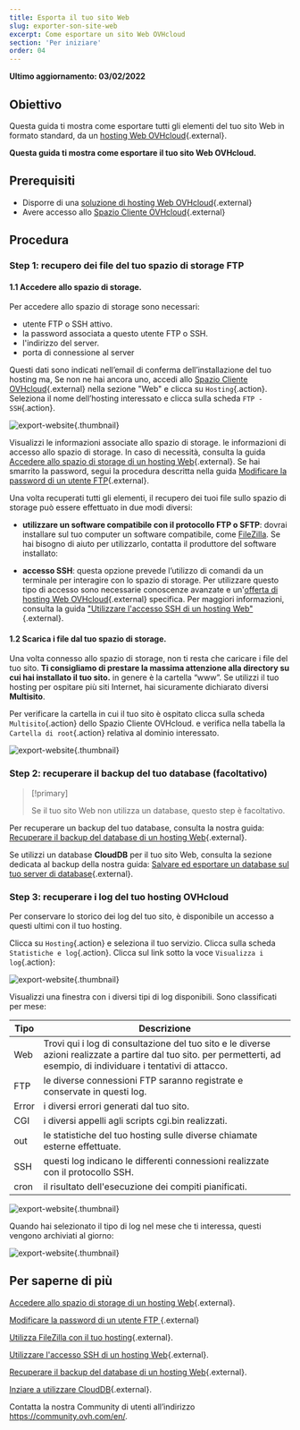 ```yaml
---
title: Esporta il tuo sito Web
slug: exporter-son-site-web
excerpt: Come esportare un sito Web OVHcloud
section: 'Per iniziare'
order: 04
---
```


**Ultimo aggiornamento: 03/02/2022**

## Obiettivo

Questa guida ti mostra come esportare tutti gli elementi del tuo sito Web in formato standard, da un [hosting Web OVHcloud](https://www.ovhcloud.com/fr/web-hosting/){.external}.

**Questa guida ti mostra come esportare il tuo sito Web OVHcloud.**

## Prerequisiti

- Disporre di una [soluzione di hosting Web OVHcloud](https://www.ovhcloud.com/it/web-hosting/){.external}
- Avere accesso allo [Spazio Cliente OVHcloud](https://www.ovh.com/auth/?action=gotomanager&from=https://www.ovh.it/&ovhSubsidiary=it){.external}

## Procedura

### Step 1: recupero dei file del tuo spazio di storage FTP

#### 1.1 Accedere allo spazio di storage.

Per accedere allo spazio di storage sono necessari:

- utente FTP o SSH attivo.
- la password associata a questo utente FTP o SSH.
- l'indirizzo del server.
- porta di connessione al server

Questi dati sono indicati nell’email di conferma dell’installazione del tuo hosting ma, Se non ne hai ancora uno, accedi allo [Spazio Cliente OVHcloud](https://www.ovh.com/auth/?action=gotomanager&from=https://www.ovh.it/&ovhSubsidiary=it){.external} nella sezione "Web" e clicca su `Hosting`{.action}. Seleziona il nome dell’hosting interessato e clicca sulla scheda `FTP - SSH`{.action}. 

![export-website](images/export-website-step1-1.png){.thumbnail}

Visualizzi le informazioni associate allo spazio di storage. le informazioni di accesso allo spazio di storage. In caso di necessità, consulta la guida [Accedere allo spazio di storage di un hosting Web](https://docs.ovh.com/it/hosting/accedere-spazio-storage-ftp-hosting-web/){.external}. Se hai smarrito la password, segui la procedura descritta nella guida [Modificare la password di un utente FTP](https://docs.ovh.com/it/hosting/modificare-la-password-utente-ftp/){.external}.

Una volta recuperati tutti gli elementi, il recupero dei tuoi file sullo spazio di storage può essere effettuato in due modi diversi:

- **utilizzare un software compatibile con il protocollo FTP o SFTP**: dovrai installare sul tuo computer un software compatibile, come [FileZilla](https://docs.ovh.com/it/hosting/hosting_condiviso_guida_allutilizzo_di_filezilla/). Se hai bisogno di aiuto per utilizzarlo, contatta il produttore del software installato:

- **accesso SSH**: questa opzione prevede l’utilizzo di comandi da un terminale per interagire con lo spazio di storage.  Per utilizzare questo tipo di accesso sono necessarie conoscenze avanzate e un'[offerta di hosting Web OVHcloud](https://www.ovhcloud.com/it/web-hosting/){.external} specifica. Per maggiori informazioni, consulta la guida ["Utilizzare l'accesso SSH di un hosting Web"](https://docs.ovh.com/it/hosting/hosting_condiviso_il_protocollo_ssh/){.external}. 

#### 1.2 Scarica i file dal tuo spazio di storage.

Una volta connesso allo spazio di storage, non ti resta che caricare i file del tuo sito. **Ti consigliamo di prestare la massima attenzione alla directory su cui hai installato il tuo sito.** in genere è la cartella “www”. Se utilizzi il tuo hosting per ospitare più siti Internet, hai sicuramente dichiarato diversi **Multisito**.

Per verificare la cartella in cui il tuo sito è ospitato clicca sulla scheda `Multisito`{.action} dello Spazio Cliente OVHcloud. e verifica nella tabella la `Cartella di root`{.action} relativa al dominio interessato.

![export-website](images/export-website-step1-2.png){.thumbnail}

### Step 2: recuperare il backup del tuo database (facoltativo)

> [!primary]
>
> Se il tuo sito Web non utilizza un database, questo step è facoltativo.
>

Per recuperare un backup del tuo database, consulta la nostra guida:
[Recuperare il backup del database di un hosting Web](https://docs.ovh.com/it/hosting/web_hosting_come_esportare_un_database/){.external}.

Se utilizzi un database **CloudDB** per il tuo sito Web, consulta la sezione dedicata al backup della nostra guida:
[Salvare ed esportare un database sul tuo server di database](https://docs.ovh.com/it/hosting/salvare-esportare-un-database/){.external}.

### Step 3: recuperare i log del tuo hosting OVHcloud

Per conservare lo storico dei log del tuo sito, è disponibile un accesso a questi ultimi con il tuo hosting.

Clicca su `Hosting`{.action} e seleziona il tuo servizio. Clicca sulla scheda `Statistiche e log`{.action}. Clicca sul link sotto la voce `Visualizza i log`{.action}:

![export-website](images/export-website-step3-1.png){.thumbnail}


Visualizzi una finestra con i diversi tipi di log disponibili. Sono classificati per mese:

| Tipo  	| Descrizione                                                                                                                                                                                         	|
|-------	|-----------------------------------------------------------------------------------------------------------------------------------------------------------------------------------------------------	|
| Web   	| Trovi qui i log di consultazione del tuo sito e le diverse azioni realizzate a partire dal tuo sito. per permetterti, ad esempio, di individuare i tentativi di attacco. 	|
| FTP   	| le diverse connessioni FTP saranno registrate e conservate in questi log.                                                                                                                     	|
| Error 	| i diversi errori generati dal tuo sito.                                                                                                                                                    	|
| CGI   	| i diversi appelli agli scripts cgi.bin realizzati.                                                                                                                                     	|
| out   	| le statistiche del tuo hosting sulle diverse chiamate esterne effettuate.                                                                                                                  	|
| SSH   	| questi log indicano le differenti connessioni realizzate con il protocollo SSH.                                                                                                                      	|
| cron  	| il risultato dell'esecuzione dei compiti pianificati.                                                                                                                                                	|

![export-website](images/export-website-step3-3.png){.thumbnail}

Quando hai selezionato il tipo di log nel mese che ti interessa, questi vengono archiviati al giorno:

![export-website](images/export-website-step3-4.png){.thumbnail}

## Per saperne di più

[Accedere allo spazio di storage di un hosting Web](https://docs.ovh.com/it/hosting/accedere-spazio-storage-ftp-hosting-web/){.external}.

[Modificare la password di un utente FTP ](https://docs.ovh.com/it/hosting/modificare-la-password-utente-ftp/){.external}

[Utilizza FileZilla con il tuo hosting](https://docs.ovh.com/it/hosting/hosting_condiviso_guida_allutilizzo_di_filezilla/){.external}.

[Utilizzare l'accesso SSH di un hosting Web](https://docs.ovh.com/it/hosting/hosting_condiviso_il_protocollo_ssh/){.external}. 

[Recuperare il backup del database di un hosting Web](https://docs.ovh.com/it/hosting/web_hosting_come_esportare_un_database/){.external}.

[Inziare a utilizzare CloudDB](https://docs.ovh.com/it/clouddb/iniziare-a-utilizzare-clouddb/){.external}.

Contatta la nostra Community di utenti all’indirizzo <https://community.ovh.com/en/>.
